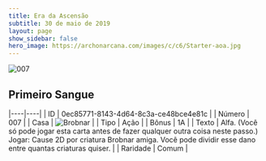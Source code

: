 ```yaml
---
title: Era da Ascensão
subtitle: 30 de maio de 2019
layout: page
show_sidebar: false
hero_image: https://archonarcana.com/images/c/c6/Starter-aoa.jpg
---
```


![007](https://cdn.keyforgegame.com/media/card_front/pt/435_007_QM7FG5HW9675_pt.png)

## Primeiro Sangue

|----|----|
| ID | 0ec85771-8143-4d64-8c3a-ce48bce4e81c |
| Número | 007 |
| Casa | ![Brobnar](https://archonarcana.com/images/thumb/e/e0/Brobnar.png/22px-Brobnar.png "Brobnar") |
| Tipo | Ação |
| Bônus | 1A |
| Texto | Alfa. (Você só pode jogar esta carta antes  de fazer qualquer outra coisa neste passo.)Jogar: Cause 2D por criatura Brobnar amiga. Você pode dividir esse dano entre quantas criaturas quiser. |
| Raridade | Comum |
